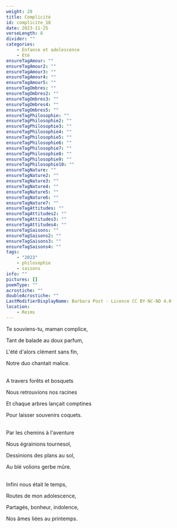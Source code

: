 ```yaml
---
weight: 28
title: Complicité
id: complicite_18
date: 2023-11-25
verseLength: 8
divider: ""
categories:
    - Enfance et adolescence
    - Eté
ensureTagAmour: ""
ensureTagAmour2: ""
ensureTagAmour3: ""
ensureTagAmour4: ""
ensureTagAmour5: ""
ensureTagOmbres: ""
ensureTagOmbres2: ""
ensureTagOmbres3: ""
ensureTagOmbres4: ""
ensureTagOmbres5: ""
ensureTagPhilosophie: ""
ensureTagPhilosophie2: ""
ensureTagPhilosophie3: ""
ensureTagPhilosophie4: ""
ensureTagPhilosophie5: ""
ensureTagPhilosophie6: ""
ensureTagPhilosophie7: ""
ensureTagPhilosophie8: ""
ensureTagPhilosophie9: ""
ensureTagPhilosophie10: ""
ensureTagNature: ""
ensureTagNature2: ""
ensureTagNature3: ""
ensureTagNature4: ""
ensureTagNature5: ""
ensureTagNature6: ""
ensureTagNature7: ""
ensureTagAttitudes: ""
ensureTagAttitudes2: ""
ensureTagAttitudes3: ""
ensureTagAttitudes4: ""
ensureTagSaisons: ""
ensureTagSaisons2: ""
ensureTagSaisons3: ""
ensureTagSaisons4: ""
tags:
    - "2023"
    - philosophie
    - saisons
info: ""
pictures: []
poemType: ""
acrostiche: ""
doubleAcrostiche: ""
LastModifierDisplayName: Barbara Post - Licence CC BY-NC-ND 4.0
location:
    - Reims
---
```

Te souviens-tu, maman complice,

Tant de balade au doux parfum,

L'été d'alors clément sans fin,

Notre duo chantait malice.

 \
 A travers forêts et bosquets

 Nous retrouvions nos racines

 Et chaque arbres lançait comptines

 Pour laisser souvenirs coquets.

  \
Par les chemins à l'aventure

Nous égrainions tournesol,

Dessinions des plans au sol,

Au blé volions gerbe mûre.

 \
Infini nous était le temps,

Routes de mon adolescence,

Partagés, bonheur, indolence,

Nos âmes liées au printemps.

